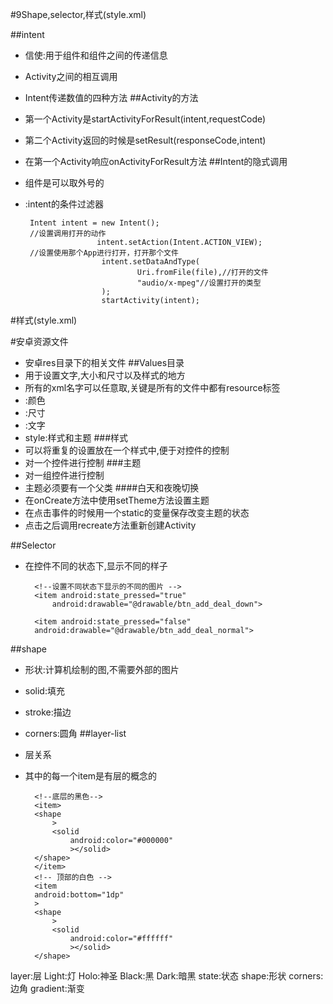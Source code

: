 #9Shape,selector,样式(style.xml)

##intent
- 信使:用于组件和组件之间的传递信息
- Activity之间的相互调用
- Intent传递数值的四种方法
##Activity的方法
- 第一个Activity是startActivityForResult(intent,requestCode)
- 第二个Activity返回的时候是setResult(responseCode,intent)
- 在第一个Activity响应onActivityForResult方法
##Intent的隐式调用
- 组件是可以取外号的
-  <intent-filter>:intent的条件过滤器

     	Intent intent = new Intent();
        //设置调用打开的动作
                       intent.setAction(Intent.ACTION_VIEW);
        //设置使用那个App进行打开，打开那个文件
                        intent.setDataAndType(
                                Uri.fromFile(file),//打开的文件
                                "audio/x-mpeg"//设置打开的类型
                        );
                        startActivity(intent);





#样式(style.xml) 
		<!--如果parent 有的话就是一个样式,activity可用不同的样式,没有的话 可以让不同的控件有这样的属性 -->
		<style name="DarkTheme" parent="Theme.AppCompat.NoActionBar" >
        <item name="android:colorForeground">@color/foreground_material_dark_1</item>
    </style>


#安卓资源文件
- 安卓res目录下的相关文件
##Values目录
- 用于设置文字,大小和尺寸以及样式的地方
- 所有的xml名字可以任意取,关键是所有的文件中都有resource标签
- <color>:颜色
- <dimen>:尺寸
- <string>:文字
- style:样式和主题
###样式
- 可以将重复的设置放在一个样式中,便于对控件的控制
- 对一个控件进行控制
###主题 
- 对一组控件进行控制
- 主题必须要有一个父类
####白天和夜晚切换
- 在onCreate方法中使用setTheme方法设置主题
- 在点击事件的时候用一个static的变量保存改变主题的状态
- 点击之后调用recreate方法重新创建Activity

##Selector
- 在控件不同的状态下,显示不同的样子

        <!--设置不同状态下显示的不同的图片 -->
    	<item android:state_pressed="true"
        	android:drawable="@drawable/btn_add_deal_down">
    </item>

    	<item android:state_pressed="false"
        android:drawable="@drawable/btn_add_deal_normal">
    </item>
##shape
- 形状:计算机绘制的图,不需要外部的图片
- solid:填充
- stroke:描边
- corners:圆角
##layer-list
- 层关系
- 其中的每一个item是有层的概念的

       	<!--底层的黑色-->
    	<item>
        <shape
            >
            <solid
                android:color="#000000"
                ></solid>
        </shape>
    	</item>
    	<!-- 顶部的白色 -->
    	<item
        android:bottom="1dp"
        >
        <shape
            >
            <solid
                android:color="#ffffff"
                ></solid>
        </shape>
    </item>


layer:层
Light:灯
Holo:神圣
Black:黑
Dark:暗黑
state:状态
shape:形状
corners:边角
gradient:渐变

